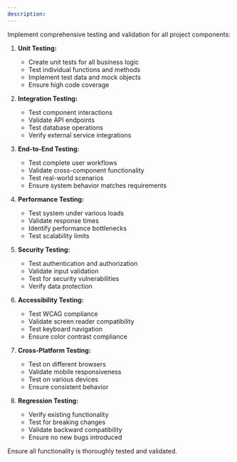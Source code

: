 ```yaml
---
description:
---
```


Implement comprehensive testing and validation for all project components:

1. **Unit Testing:**
   - Create unit tests for all business logic
   - Test individual functions and methods
   - Implement test data and mock objects
   - Ensure high code coverage

2. **Integration Testing:**
   - Test component interactions
   - Validate API endpoints
   - Test database operations
   - Verify external service integrations

3. **End-to-End Testing:**
   - Test complete user workflows
   - Validate cross-component functionality
   - Test real-world scenarios
   - Ensure system behavior matches requirements

4. **Performance Testing:**
   - Test system under various loads
   - Validate response times
   - Identify performance bottlenecks
   - Test scalability limits

5. **Security Testing:**
   - Test authentication and authorization
   - Validate input validation
   - Test for security vulnerabilities
   - Verify data protection

6. **Accessibility Testing:**
   - Test WCAG compliance
   - Validate screen reader compatibility
   - Test keyboard navigation
   - Ensure color contrast compliance

7. **Cross-Platform Testing:**
   - Test on different browsers
   - Validate mobile responsiveness
   - Test on various devices
   - Ensure consistent behavior

8. **Regression Testing:**
   - Verify existing functionality
   - Test for breaking changes
   - Validate backward compatibility
   - Ensure no new bugs introduced

Ensure all functionality is thoroughly tested and validated.
